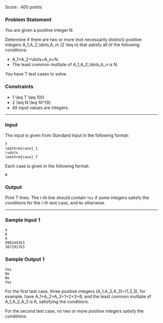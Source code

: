 Score : 400 points

### Problem Statement

You are given a positive integer N.

Determine if there are two or more (not necessarily distinct) positive integers A\_1,A\_2,\dots,A\_n\ (2 \leq n) that satisfy all of the following conditions:

* A\_1+A\_2+\dots+A\_n=N.
* The least common multiple of A\_1,A\_2,\dots,A\_n is N.

You have T test cases to solve.

### Constraints

* 1 \leq T \leq 100
* 2 \leq N \leq 10^{9}
* All input values are integers.

---

### Input

The input is given from Standard Input in the following format:

```
T
\mathrm{case}_1
\vdots
\mathrm{case}_T
```

Each case is given in the following format:

```
N
```

### Output

Print T lines. The i-th line should contain `Yes` if some integers satisfy the conditions for the i-th test case, and `No` otherwise.

---

### Sample Input 1

```
4
6
4
998244353
367291763
```

### Sample Output 1

```
Yes
No
No
Yes
```

For the first test case, three positive integers (A\_1,A\_2,A\_3)=(1,2,3), for example, have A\_1+A\_2+A\_3=1+2+3=6, and the least common multiple of A\_1,A\_2,A\_3 is 6, satisfying the conditions.

For the second test case, no two or more positive integers satisfy the conditions.